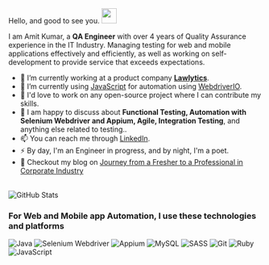 </h2>  Hello, and good to see you. <img src="wave.gif" width="30px"> </h2>

I am Amit Kumar, a **QA Engineer** with over 4 years of Quality Assurance experience in the IT Industry. Managing testing for web and mobile applications effectively and efficiently, as well as working on self-development to provide service that exceeds expectations.

- 🔭 I’m currently working at a product company **[Lawlytics](https://www.lawlytics.com/about/?utm_source=kiprosh&utm_medium=kiprosh-website)**.
- 🌱 I’m currently using [JavaScript](https://en.wikipedia.org/wiki/JavaScript) for automation using [WebdriverIO](https://webdriver.io/).
- 👯 I'd love to work on any open-source project where I can contribute my skills.
- 💬 I am happy to discuss about **Functional Testing, Automation with Selenium Webdriver and Appium, Agile, Integration Testing**, and anything else related to testing..
- 📫 You can reach me through [LinkedIn](https://www.linkedin.com/in/amit-kumar-y96/).
- ⚡ By day, I'm an Engineer in progress, and by night, I'm a poet.
- 💬 Checkout my blog on [Journey from a Fresher to a Professional in Corporate Industry](https://blog.kiprosh.com/journey-from-fresher-to-professional-in-corporate-industry/)
<br />

<img src="https://github-readme-stats.vercel.app/api?username=amitkumar-y&show_icons=true&theme=default" alt="GitHub Stats" />

<h3> For Web and Mobile app Automation, I use these technologies and platforms </h3>
<p>
  <img alt="Java" src="https://img.shields.io/badge/Java-%23ED8B00.svg?style=for-the-badge&logo=java&logoColor=white" />
  <img alt="Selenium Webdriver" src="https://img.shields.io/badge/Selenium_Webdriver-%43B02A.svg?style=for-the-badge&logo=selenium&logoColor=white" />
  <img alt="Appium" src="https://img.shields.io/badge/appium-%23FF9900.svg?style=for-the-badge&logo=appium&logoColor=white" />
  <img alt="MySQL" src="https://img.shields.io/badge/mysql-%2300f.svg?style=for-the-badge&logo=mysql&logoColor=white" />
  <img alt="SASS" src="https://img.shields.io/badge/SASS-hotpink.svg?style=for-the-badge&logo=SASS&logoColor=white" />
  <img alt="Git" src="https://img.shields.io/badge/git-%23F05033.svg?style=for-the-badge&logo=git&logoColor=white" />
  <img alt="Ruby" src="https://img.shields.io/badge/ruby-%23CC342D.svg?style=for-the-badge&logo=ruby&logoColor=white" />
  <img alt="JavaScript" src="https://img.shields.io/badge/javascript-%23323330.svg?style=for-the-badge&logo=javascript&logoColor=%23F7DF1E" />
  
</p>



